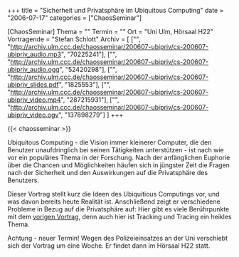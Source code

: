 +++
title = "Sicherheit und Privatsphäre im Ubiquitous Computing"
date = "2006-07-17"
categories = ["ChaosSeminar"]

[ChaosSeminar]
Thema = ""
Termin = ""
Ort = "Uni Ulm, Hörsaal H22"
Vortragende = "Stefan Schlott"
Archiv = [
	["", "http://archiv.ulm.ccc.de/chaosseminar/200607-ubipriv/cs-200607-ubipriv_audio.mp3", "70225241"],
	["", "http://archiv.ulm.ccc.de/chaosseminar/200607-ubipriv/cs-200607-ubipriv_audio.ogg", "52420298"],
	["", "http://archiv.ulm.ccc.de/chaosseminar/200607-ubipriv/cs-200607-ubipriv_slides.pdf", "1825553"],
	["", "http://archiv.ulm.ccc.de/chaosseminar/200607-ubipriv/cs-200607-ubipriv_video.mp4", "287215931"],
	["", "http://archiv.ulm.ccc.de/chaosseminar/200607-ubipriv/cs-200607-ubipriv_video.ogv", "137898279"]
	]
+++

{{< chaosseminar >}}

Ubiquitous Computing - die Vision immer kleinerer Computer, die den Benutzer unaufdringlich bei seinen Tätigkeiten unterstützen - ist nach wie vor ein populäres Thema in der Forschung. Nach der anfänglichen Euphorie über die Chancen und Möglichkeiten häufen sich in jüngster Zeit die Fragen nach der Sicherheit und den Auswirkungen auf die Privatsphäre des Benutzers.

Dieser Vortrag stellt kurz die Ideen des Ubiquitious Computings vor, und was davon bereits heute Realität ist. Anschließend zeigt er verschiedene Probleme in Bezug auf die Privatsphäre auf: Hier gibt es viele Berührpunkte mit dem [vorigen Vortrag](../2006_06_Personentracking), denn auch hier ist Tracking und Tracing ein heikles Thema.

Achtung - neuer Termin! Wegen des Polizeieinsatzes an der Uni verschiebt sich der Vortrag um eine Woche. Er findet dann im Hörsaal H22 statt.
